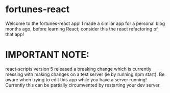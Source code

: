 # fortunes-react
Welcome to the fortunes-react app! I made a similar app for a personal blog months ago, before learning React; consider this the react refactoring of that app! 

# IMPORTANT NOTE:
react-scripts version 5 released a breaking change which is currently messing with making changes on a test server (ie by running npm start). Be aware when trying to edit this app while you have a server running!
Currently this can be partially circumvented by restarting your dev server.
